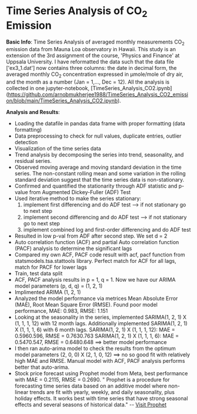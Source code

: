 # Time Series Analysis of CO<sub>2</sub> Emission

**Basic Info**:
Time Series Analysis of averaged monthly measurements CO<sub>2</sub> emission data from Mauna Loa observatory in Hawaii.
This study is an extension of the 3rd assignment of the course, 'Physics and Finance' at Uppsala University.
I have reformatted the data such that the data file ['ex3_1.dat'] now contains three columns: the date in decimal form, the averaged monthly CO<sub>2</sub> concentration expressed in μmole/mole of dry air, and the month as a number (Jan = 1,..., Dec = 12). All the analysis is collected in one jupyter-notebook, [TimeSeries_Analysis_CO2.ipynb] (https://github.com/arnobmukherjee1988/TimeSeries_Analysis_CO2_emission/blob/main/TimeSeries_Analysis_CO2.ipynb).

**Analysis and Results**:
- Loading the datafile in pandas data frame with proper formatting (data formatting)
- Data preprocessing to check for null values, duplicate entries, outlier detection
- Visualization of the time series data
- Trend analysis by decomposing the series into trend, seasonality, and residual series.
- Observed moving average and moving standard deviation in the time series. The non-constant rolling mean and some variation in the rolling standard deviation suggest that the time series data is non-stationary.
- Confirmed and quantified the stationarity through ADF statistic and p-value from Augmented Dickey-Fuller (ADF) Test
- Used iterative method to make the series stationary:
    1. implement first differencing and do ADF test --> if not stationary go to next step
    2. implement second differencing and do ADF test --> if not stationary go to next step
    3. implement combined log and first-order differencing and do ADF test
- Resulted in low p-val from ADF after second step. We set d = 2
- Auto correlation function (ACF) and partial Auto correlation function (PACF) analysis to determine the significant lags
- Compared my own ACF, PACF code result with acf, pacf function from statsmodels.tsa.stattools library.
  Perfect match for ACF for all lags, match for PACF for lower lags
- Train, test data split
- ACF, PACF analysis results in p = 1, q = 1. Now we have our ARIMA model parameters (p, d, q) = (1, 2, 1)
- Implimented ARIMA (1, 2, 1)
- Analyzed the model performance via metrices Mean Absolute Error (MAE), Root Mean Square Error (RMSE).
  Found poor model performance, MAE: 0.983, RMSE: 1.151
- Looking at the seasonality in the series, implemented SARIMA(1, 2, 1) X (1, 1, 1, 12) with 12 month lags. Additionally implemented SARIMA(1, 2, 1) X (1, 1, 1, 6) with 6 month lags.
  SARIMA(1, 2, 1) X (1, 1, 1, 12): MAE = 0.5960.596, RMSE = 0.7630.763
  SARIMA(1, 2, 1) X (1, 1, 1, 6): MAE = 0.5470.547, RMSE = 0.6480.648 ==> better model performance
- I then ran auto-arima model to check the results from the optimum model parameters (2, 0, 0) X (2, 1, 0, 12) ==> no so good fit with relatively high MAE and RMSE.
  Manual model with ACF, PACF analysis performs better that auto-arima.
- Stock price forecast using Prophet model from Meta, best performance with MAE = 0.2115, RMSE = 0.2690.
" Prophet is a procedure for forecasting time series data based on an additive model where non-linear trends are fit with yearly, weekly, and daily seasonality, plus holiday effects. It works best with time series that have strong seasonal effects and several seasons of historical data." -- [Visit Prophet](https://facebook.github.io/prophet/)